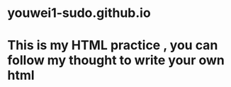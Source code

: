 # youwei1-sudo.github.io
# This is my HTML practice , you can follow my thought to write your own html
